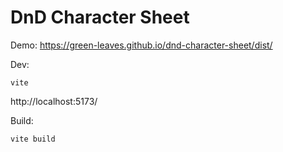 # DnD Character Sheet

Demo:
https://green-leaves.github.io/dnd-character-sheet/dist/

Dev:
```shell
vite
```
http://localhost:5173/

Build:
```shell
vite build
```